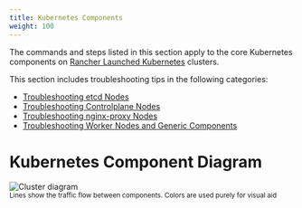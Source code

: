 ```yaml
---
title: Kubernetes Components
weight: 100
---
```


The commands and steps listed in this section apply to the core Kubernetes components on [Rancher Launched Kubernetes]({{<baseurl>}}/rancher/v2.0.x-v2.4.x/en/cluster-provisioning/rke-clusters/) clusters.

This section includes troubleshooting tips in the following categories:

- [Troubleshooting etcd Nodes]({{<baseurl>}}/rancher/v2.0.x-v2.4.x/en/troubleshooting/kubernetes-components/etcd)
- [Troubleshooting Controlplane Nodes]({{<baseurl>}}/rancher/v2.0.x-v2.4.x/en/troubleshooting/kubernetes-components/controlplane)
- [Troubleshooting nginx-proxy Nodes]({{<baseurl>}}/rancher/v2.0.x-v2.4.x/en/troubleshooting/kubernetes-components/nginx-proxy)
- [Troubleshooting Worker Nodes and Generic Components]({{<baseurl>}}/rancher/v2.0.x-v2.4.x/en/troubleshooting/kubernetes-components/worker-and-generic)

# Kubernetes Component Diagram

![Cluster diagram]({{<baseurl>}}/img/rancher/clusterdiagram.svg)<br/>
<sup>Lines show the traffic flow between components. Colors are used purely for visual aid</sup>